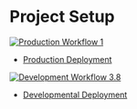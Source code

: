 # Project Setup

[![Production Workflow 1](https://github.com/yn55/final1/actions/workflows/prod.yml/badge.svg)](https://github.com/yn55/final1/actions/workflows/prod.yml)

* [Production Deployment](https://finalprod.herokuapp.com/)


[![Development Workflow 3.8](https://github.com/yn55/final1/actions/workflows/dev.yml/badge.svg)](https://github.com/yn55/final1/actions/workflows/dev.yml)

* [Developmental Deployment](https://finaldev.herokuapp.com/)
